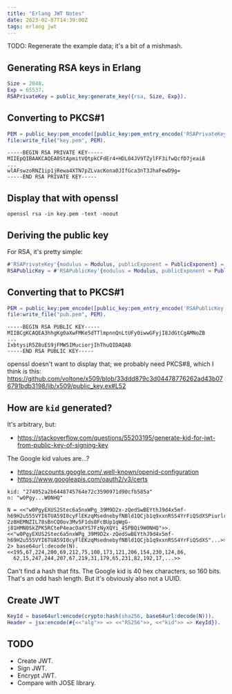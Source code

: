 ```yaml
---
title: "Erlang JWT Notes"
date: 2023-02-07T14:39:00Z
tags: erlang jwt
---
```


TODO: Regenerate the example data; it's a bit of a mishmash.

## Generating RSA keys in Erlang

```erlang
Size = 2048.
Exp = 65537.
RSAPrivateKey = public_key:generate_key({rsa, Size, Exp}).
```

## Converting to PKCS#1

```erlang
PEM = public_key:pem_encode([public_key:pem_entry_encode('RSAPrivateKey', RSAPrivateKey)]).
file:write_file("key.pem", PEM).
```

```
-----BEGIN RSA PRIVATE KEY-----
MIIEpQIBAAKCAQEA0StApmitVQtpkCFdEr4+HDL04JV9TZylFF3ifwQcfD7jeai8
...
wlAFswzoRNZ1ip1jRewa4XTN7pZLvacKona0JIfGca3nT3JhaFewD9g=
-----END RSA PRIVATE KEY-----
```

## Display that with openssl

```
openssl rsa -in key.pem -text -noout
```

## Deriving the public key

For RSA, it's pretty simple:

```erlang
#'RSAPrivateKey'{modulus = Modulus, publicExponent = PublicExponent} = RSAPrivateKey.
RSAPublicKey = #'RSAPublicKey'{modulus = Modulus, publicExponent = PublicExponent}.
```

## Converting that to PKCS#1

```erlang
PEM = public_key:pem_encode([public_key:pem_entry_encode('RSAPublicKey', RSAPublicKey)]).
file:write_file("pub.pem", PEM).
```

```
-----BEGIN RSA PUBLIC KEY-----
MIIBCgKCAQEA3hhgKg0aXwFMKe5dTTlmpnnQnLtUFy0iwwGFyjI8JdGtCgAMNoZB
...
IxbtysiR5Z8uES9jFMW5IMuciorjIhThuQIDAQAB
-----END RSA PUBLIC KEY-----
```

openssl doesn't want to display that; we probably need PKCS#8, which I think is this: https://github.com/voltone/x509/blob/33ddd879c3d04478776262ad43b076791bdb3198/lib/x509/public_key.ex#L52

## How are `kid` generated?

It's arbitrary, but:

- <https://stackoverflow.com/questions/55203195/generate-kid-for-jwt-from-public-key-of-signing-key>

The Google kid values are...?

- <https://accounts.google.com/.well-known/openid-configuration>
- <https://www.googleapis.com/oauth2/v3/certs>

```
kid: "274052a2b6448745764e72c3590971d90cfb585a"
n: "w0Pgy...W0NHQ"
```

```
N = <<"w0PgyEXUS2Stec6a5nxWPg_39M9D2x-zQedSwBEYthJ9d4x5mf-h69H2u555VYI6TUA59I0cyFlEKzqMsednebyfNBld1QCjb1q9xxnRSS4YrFiQSdXSPiurlrEvrl_O04pLLx_yoXnCRSgO_Q21wj0QsfNZ5quMIcr72kmswOiqCdZOWgWKkYt_UKJKEIYLkRNykGQeA6rBIomsTqKJzkBY4ke7YAoBS2BsQgmPgOGD39EGp2sqDvbcLYME-2z8HEMNZIL78sBnCQ0ov3Mv5F1ds8FcBUp1qWgG-j81HMN0SkZPK5RCteP4eacOaXYS7FzNyXQYi_45PBQi9W0NHQ">>.
<<"w0PgyEXUS2Stec6a5nxWPg_39M9D2x-zQedSwBEYthJ9d4x5mf-h69H2u555VYI6TUA59I0cyFlEKzqMsednebyfNBld1QCjb1q9xxnRSS4YrFiQSdXS"...>>
2> base64url:decode(N).
<<195,67,224,200,69,212,75,100,173,121,206,154,230,124,86,
  62,15,247,244,207,67,219,31,179,65,231,82,192,17,...>>
```

Can't find a hash that fits. The Google kid is 40 hex characters, so 160 bits. That's an odd hash length. But it's
obviously also not a UUID.

## Create JWT

```erlang
KeyId = base64url:encode(crypto:hash(sha256, base64url:decode(N))).
Header = jsx:encode(#{<<"alg">> => <<"RS256">>, <<"kid">> => KeyId}).
```

## TODO

- Create JWT.
- Sign JWT.
- Encrypt JWT.
- Compare with JOSE library.
